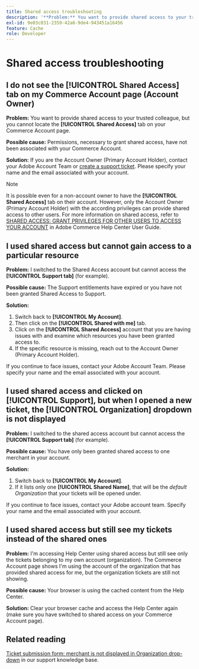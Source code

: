 ```yaml
---
title: Shared access troubleshooting
description: '**Problem:** You want to provide shared access to your trusted colleague but you cannot locate the **Shared Access** tab on your Commerce Account page.'
exl-id: 9e03c031-2359-42a6-9de4-943451a16456
feature: Cache
role: Developer
---
```

# Shared access troubleshooting

## I do not see the [!UICONTROL Shared Access] tab on my Commerce Account page (Account Owner)

 **Problem:** You want to provide shared access to your trusted colleague, but you cannot locate the **[!UICONTROL Shared Access]** tab on your Commerce Account page.

 **Possible cause:** Permissions, necessary to grant shared access, have not been associated with your Commerce Account.

 **Solution:** If you are the Account Owner (Primary Account Holder), contact your Adobe Account Team or [create a support ticket](/help/help-center-guide/help-center/magento-help-center-user-guide.md#merchant-not-displayed). Please specify your name and the email associated with your account.

 >[!NOTE]
 >
 >It is possible even for a non-account owner to have the **[!UICONTROL Shared Access]** tab on their account. However, only the Account Owner (Primary Account Holder) with the according privileges can provide shared access to other users. For more information on shared access, refer to [SHARED ACCESS: GRANT PRIVILEGES FOR OTHER USERS TO ACCESS YOUR ACCOUNT](https://experienceleague.adobe.com/docs/commerce-knowledge-base/kb/help-center-guide/magento-help-center-user-guide.html?lang=en#shared-access) in Adobe Commerce Help Center User Guide.

## I used shared access but cannot gain access to a particular resource

 **Problem:** I switched to the Shared Access account but cannot access the **[!UICONTROL Support tab]** (for example).

 **Possible cause:** The Support entitlements have expired or you have not been granted Shared Access to Support.

 **Solution:** 

 1. Switch back to **[!UICONTROL My Account]**. 
 1. Then click on the **[!UICONTROL Shared with me]** tab. 
 1. Click on the **[!UICONTROL Shared Access]** account that you are having issues with and examine which resources you have been granted access to.
 1. If the specific resource is missing, reach out to the Account Owner (Primary Account Holder).

 If you continue to face issues, contact your Adobe Account Team. Please specify your name and the email associated with your account.

## I used shared access and clicked on [!UICONTROL Support], but when I opened a new ticket, the [!UICONTROL Organization] dropdown is not displayed

 **Problem:** I switched to the shared access account but cannot access the **[!UICONTROL Support tab]** (for example).

 **Possible cause:** You have only been granted shared access to one merchant in your account.

 **Solution:** 

 1. Switch back to **[!UICONTROL My Account]**. 
 1. If it lists only one **[!UICONTROL Shared Name]**, that will be the *default Organization* that your tickets will be opened under.

 If you continue to face issues, contact your Adobe account team. Specify your name and the email associated with your account.

## I used shared access but still see my tickets instead of the shared ones

 **Problem:** I'm accessing Help Center using shared access but still see only the tickets belonging to my own account (organization). The Commerce Account page shows I'm using the account of the organization that has provided shared access for me, but the organization tickets are still not showing.

 **Possible cause:** Your browser is using the cached content from the Help Center.

 **Solution:** Clear your browser cache and access the Help Center again (make sure you have switched to shared access on your Commerce Account page).

## Related reading

[Ticket submission form: merchant is not displayed in Organization drop-down](/help/help-center-guide/help-center/magento-help-center-user-guide.md#merchant-not-displayed) in our support knowledge base.
